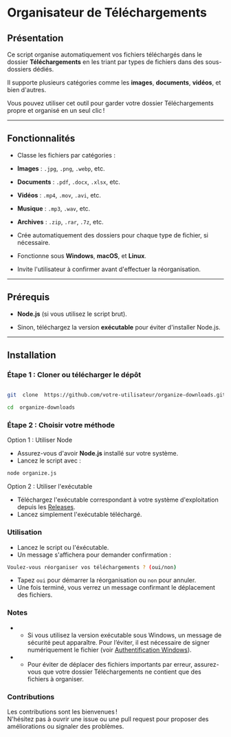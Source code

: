 # Organisateur de Téléchargements

## Présentation

Ce script organise automatiquement vos fichiers téléchargés dans le dossier **Téléchargements** en les triant par types de fichiers dans des sous-dossiers dédiés.

Il supporte plusieurs catégories comme les **images**, **documents**, **vidéos**, et bien d'autres.

Vous pouvez utiliser cet outil pour garder votre dossier Téléchargements propre et organisé en un seul clic !

---

## Fonctionnalités

- Classe les fichiers par catégories :

- **Images** : `.jpg`, `.png`, `.webp`, etc.

- **Documents** : `.pdf`, `.docx`, `.xlsx`, etc.

- **Vidéos** : `.mp4`, `.mov`, `.avi`, etc.

- **Musique** : `.mp3`, `.wav`, etc.

- **Archives** : `.zip`, `.rar`, `.7z`, etc.

- Crée automatiquement des dossiers pour chaque type de fichier, si nécessaire.

- Fonctionne sous **Windows**, **macOS**, et **Linux**.

- Invite l'utilisateur à confirmer avant d'effectuer la réorganisation.

---

## Prérequis

- **Node.js** (si vous utilisez le script brut).

- Sinon, téléchargez la version **exécutable** pour éviter d'installer Node.js.

---

## Installation

### Étape 1 : Cloner ou télécharger le dépôt

```bash

git  clone  https://github.com/votre-utilisateur/organize-downloads.git

cd  organize-downloads
```

### Étape 2 : Choisir votre méthode

Option 1 : Utiliser Node

- Assurez-vous d'avoir **Node.js** installé sur votre système.
- Lancez le script avec :

```bash
node organize.js
```

Option 2 : Utiliser l'exécutable

- Téléchargez l'exécutable correspondant à votre système d'exploitation depuis les [Releases](https://github.com/votre-utilisateur/organize-downloads/releases).
- Lancez simplement l'exécutable téléchargé.

### Utilisation

- Lancez le script ou l'éxécutable.
- Un message s'affichera pour demander confirmation :

```bash
Voulez-vous réorganiser vos téléchargements ? (oui/non)
```

- Tapez `oui` pour démarrer la réorganisation ou `non` pour annuler.
- Une fois terminé, vous verrez un message confirmant le déplacement des fichiers.

### Notes

- - Si vous utilisez la version exécutable sous Windows, un message de sécurité peut apparaître. Pour l’éviter, il est nécessaire de signer numériquement le fichier (voir [Authentification Windows](#authentification-pour-windows)).
- - Pour éviter de déplacer des fichiers importants par erreur, assurez-vous que votre dossier Téléchargements ne contient que des fichiers à organiser.

### Contributions

Les contributions sont les bienvenues !  
N'hésitez pas à ouvrir une issue ou une pull request pour proposer des améliorations ou signaler des problèmes.

